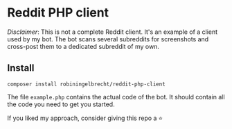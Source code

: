 # Reddit PHP client

*Disclaimer*: This is not a complete Reddit client. It's an example of a client used by my bot.
The bot scans several subreddits for screenshots and cross-post them to a dedicated subreddit of my own.

## Install

```
composer install robiningelbrecht/reddit-php-client
```

The file `example.php` contains the actual code of the bot. 
It should contain all the code you need to get you started.

If you liked my approach, consider giving this repo a :star: 



